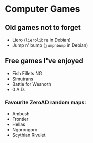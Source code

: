 # Computer Games

## Old games not to forget

* Liero (`lierolibre` in Debian)
* Jump n' bump (`jumpnbump` in Debian)

## Free games I've enjoyed

* Fish Fillets NG
* Simutrans
* Battle for Wesnoth
* 0 A.D.

### Favourite ZeroAD random maps:

* Ambush
* Frontier
* Hellas
* Ngorongoro
* Scythian Rivulet
